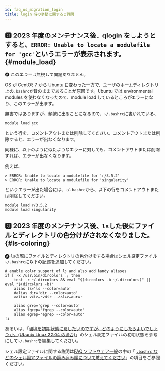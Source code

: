 ```yaml
---
id: faq_os_migration_login
title: login 時の挙動に関するご質問
---
```



## &#x1F180; 2023 年度のメンテナンス後、qlogin をしようとすると、`ERROR: Unable to locate a modulefile for 'gcc'`というエラーが表示されます。 {#module_load}

&#x1F150; このエラーは無視して問題ありません。

OS が CentOS 7 から Ubuntu に変わった一方で、ユーザのホームディレクトリ上の`.bashrc`が昔のままであることが原因です。Ubuntu では environmental modules を使わなくなったので、module load しているところがエラーになり、このエラーが出ます。

無害ではありますが、頻繁に出ることになるので、`~/.bashrc`に書かれている、

```
module load gcc
```

という行を、コメントアウトまたは削除してください。コメントアウトまたは削除すると、エラーが出なくなります。

同様に、以下のように似たようなエラーに対しても、コメントアウトまたは削除すれば、エラーが出なくなります。

例えば、
```
> ERROR: Unable to locate a modulefile for 'r/3.5.2'
> ERROR: Unable to locate a modulefile for 'singularity'
```

というエラーが出た場合には、`~/.bashrc`から、以下の行をコメントアウトまたは削除してください。

```
module load r/3.5.2
module load singularity
```



## &#x1F180; 2023 年度のメンテナンス後、`ls`した後にファイルとディレクトリの色分けがされなくなりました。{#ls-coloring}


&#x1F150; `ls`の際にファイルとディレクトリの色分けをする場合はシェル設定ファイル`~/.bashrc`に以下の記述を追加してください。


```
# enable color support of ls and also add handy aliases
if [ -x /usr/bin/dircolors ]; then
    test -r ~/.dircolors && eval "$(dircolors -b ~/.dircolors)" || eval "$(dircolors -b)"
    alias ls='ls --color=auto'
    #alias dir='dir --color=auto'
    #alias vdir='vdir --color=auto'

    alias grep='grep --color=auto'
    alias fgrep='fgrep --color=auto'
    alias egrep='egrep --color=auto'
fi
```


あるいは、「[環境を初期状態に戻したいのですが、どのようにしたらよいでしょうか。(Ubuntu Linux 22.04 の場合)](/faq/faq_software#ubuntu-initialization)」のシェル設定ファイルの初期状態を参考にして`~/.bashrc`を編集してください。


シェル設定ファイルに関する説明は[FAQ ソフトウェア一般](/faq/faq_software)の中の「 [`.bashrc` などのシェル設定ファイルの読み込み順について教えてください](/faq/faq_software#shell-config)」の項目をご参照ください。
